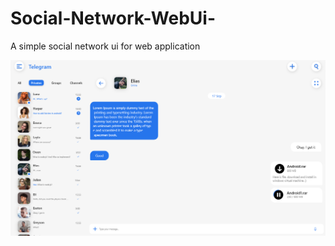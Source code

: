 # Social-Network-WebUi-
A simple social network ui for web application

![Perview](screenshots/Home.jpg)